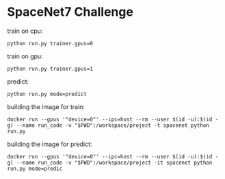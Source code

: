 # SpaceNet7 Challenge

train on cpu:

```
python run.py trainer.gpus=0
```

train on gpu:

```
python run.py trainer.gpus=1
```

predict:

```
python run.py mode=predict
```

building the image for train:
```
docker run --gpus '"device=0"' --ipc=host --rm --user $(id -u):$(id -g) --name run_code -v "$PWD":/workspace/project -t spacenet python run.py
```

building the image for predict:
```
docker run --gpus '"device=0"' --ipc=host --rm --user $(id -u):$(id -g) --name run_code -v "$PWD":/workspace/project -it spacenet python run.py mode=predic
```

